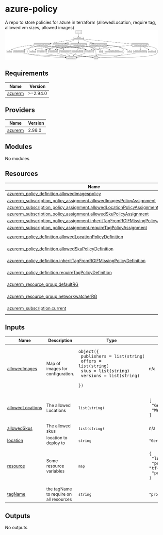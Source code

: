 <!-- BEGIN_TF_DOCS -->
# azure-policy
A repo to store policies for azure in terraform (allowedLocation, require tag, allowed vm sizes, allowed images)
![Alt text](./graph.svg)

## Requirements

| Name | Version |
|------|---------|
| <a name="requirement_azurerm"></a> [azurerm](#requirement\_azurerm) | >=2.94.0 |

## Providers

| Name | Version |
|------|---------|
| <a name="provider_azurerm"></a> [azurerm](#provider\_azurerm) | 2.96.0 |

## Modules

No modules.

## Resources

| Name | Type |
|------|------|
| [azurerm_policy_definition.allowedimagespolicy](https://registry.terraform.io/providers/hashicorp/azurerm/latest/docs/resources/policy_definition) | resource |
| [azurerm_subscription_policy_assignment.allowedImagesPolicyAssignment](https://registry.terraform.io/providers/hashicorp/azurerm/latest/docs/resources/subscription_policy_assignment) | resource |
| [azurerm_subscription_policy_assignment.allowedLocationPolicyAssignment](https://registry.terraform.io/providers/hashicorp/azurerm/latest/docs/resources/subscription_policy_assignment) | resource |
| [azurerm_subscription_policy_assignment.allowedSkuPolicyAssignment](https://registry.terraform.io/providers/hashicorp/azurerm/latest/docs/resources/subscription_policy_assignment) | resource |
| [azurerm_subscription_policy_assignment.inheritTagFromRGIFMissingPolicyAssignment](https://registry.terraform.io/providers/hashicorp/azurerm/latest/docs/resources/subscription_policy_assignment) | resource |
| [azurerm_subscription_policy_assignment.requireTagPolicyAssignment](https://registry.terraform.io/providers/hashicorp/azurerm/latest/docs/resources/subscription_policy_assignment) | resource |
| [azurerm_policy_definition.allowedLocationPolicyDefinition](https://registry.terraform.io/providers/hashicorp/azurerm/latest/docs/data-sources/policy_definition) | data source |
| [azurerm_policy_definition.allowedSkuPolicyDefinition](https://registry.terraform.io/providers/hashicorp/azurerm/latest/docs/data-sources/policy_definition) | data source |
| [azurerm_policy_definition.inheritTagFromRGIFMissingPolicyDefinition](https://registry.terraform.io/providers/hashicorp/azurerm/latest/docs/data-sources/policy_definition) | data source |
| [azurerm_policy_definition.requireTagPolicyDefinition](https://registry.terraform.io/providers/hashicorp/azurerm/latest/docs/data-sources/policy_definition) | data source |
| [azurerm_resource_group.defaultRG](https://registry.terraform.io/providers/hashicorp/azurerm/latest/docs/data-sources/resource_group) | data source |
| [azurerm_resource_group.networkwatcherRG](https://registry.terraform.io/providers/hashicorp/azurerm/latest/docs/data-sources/resource_group) | data source |
| [azurerm_subscription.current](https://registry.terraform.io/providers/hashicorp/azurerm/latest/docs/data-sources/subscription) | data source |

## Inputs

| Name | Description | Type | Default | Required |
|------|-------------|------|---------|:--------:|
| <a name="input_allowedImages"></a> [allowedImages](#input\_allowedImages) | Map of images for configuration. | <pre>object({<br>    publishers = list(string)<br>    offers     = list(string)<br>    skus       = list(string)<br>    versions   = list(string)<br>  })</pre> | n/a | yes |
| <a name="input_allowedLocations"></a> [allowedLocations](#input\_allowedLocations) | The allowed Locations | `list(string)` | <pre>[<br>  "Germany West Central",<br>  "West Europe"<br>]</pre> | no |
| <a name="input_allowedSkus"></a> [allowedSkus](#input\_allowedSkus) | The allowed skus | `list(string)` | n/a | yes |
| <a name="input_location"></a> [location](#input\_location) | location to deploy to | `string` | `"Germany West Central"` | no |
| <a name="input_resource"></a> [resource](#input\_resource) | Some resource variables | `map` | <pre>{<br>  "location": "Germany West Central",<br>  "prefix": "tf-managed-policy",<br>  "project": "az-900-prep"<br>}</pre> | no |
| <a name="input_tagName"></a> [tagName](#input\_tagName) | the tagName to require on all resources | `string` | `"project"` | no |

## Outputs

No outputs.
<!-- END_TF_DOCS -->